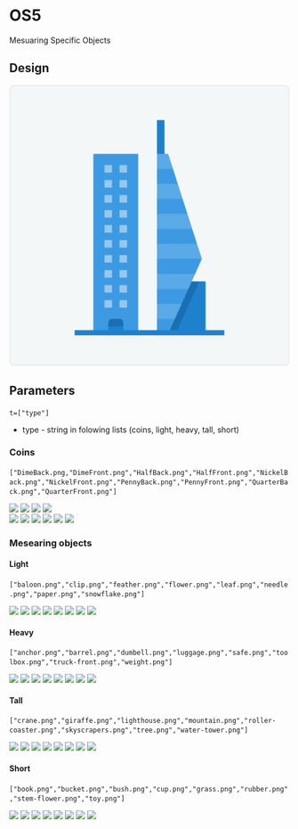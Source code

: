 # OS5
Mesuaring Specific Objects


## Design
<img src = "img/design.png">

## Parameters
```t=["type"]```

* type - string in folowing lists (coins, light, heavy, tall, short)


### Coins
```["DimeBack.png,"DimeFront.png","HalfBack.png","HalfFront.png","NickelBack.png","NickelFront.png","PennyBack.png","PennyFront.png","QuarterBack.png","QuarterFront.png"]```

<img src = "img/coins/DimeBack.png" width = 50>  <img src = "img/coins/DimeFront.png" width = 50>    <img src = "img/coins/HalfFront.png" width = 50>    <img src = "img/coins/HalfFront.png" width = 50>  
<img src = "img/coins/NickelFront.png" width = 50>    <img src = "img/coins/NickelFront.png" width = 50> 
<img src = "img/coins/PennyFront.png" width = 50>    <img src = "img/coins/PennyFront.png" width = 50> 
<img src = "img/coins/QuarterFront.png" width = 50>    <img src = "img/coins/QuarterFront.png" width = 50> 


### Mesearing objects
#### Light
```["baloon.png","clip.png","feather.png","flower.png","leaf.png","needle.png","paper.png","snowflake.png"]```

<img src = "img/light/baloon.png" width = 50>  <img src = "img/light/clip.png" width = 50>  <img src = "img/light/feather.png" width = 50>  <img src = "img/light/flower.png" width = 50>  <img src = "img/light/leaf.png" width = 50>  <img src = "img/light/needle.png" width = 50>  <img src = "img/light/paper.png" width = 50>  <img src = "img/light/snowflake.png" width = 50>  


#### Heavy
```["anchor.png","barrel.png","dumbell.png","luggage.png","safe.png","toolbox.png","truck-front.png","weight.png"]```  

<img src = "img/heavy/anchor.png" width = 50>  <img src = "img/heavy/barrel.png" width = 50>  <img src = "img/heavy/dumbell.png" width = 50>  <img src = "img/heavy/luggage.png" width = 50>  <img src = "img/heavy/safe.png" width = 50>  <img src = "img/heavy/toolbox.png" width = 50>  <img src = "img/heavy/truck-front.png" width = 50>  <img src = "img/heavy/weight.png" width = 50>  


#### Tall
```["crane.png","giraffe.png","lighthouse.png","mountain.png","roller-coaster.png","skyscrapers.png","tree.png","water-tower.png"]```   

<img src = "img/high/crane.png" width = 50>  <img src = "img/high/giraffe.png" width = 50>   <img src = "img/high/lighthouse.png" width = 50>  <img src = "img/high/mountain.png" width = 50>  <img src = "img/high/roller-coaster.png" width = 50>  <img src = "img/high/skyscrapers.png" width = 50>   <img src = "img/high/tree.png" width = 50>  <img src = "img/high/water-tower.png" width = 50>  


#### Short
```["book.png","bucket.png","bush.png","cup.png","grass.png","rubber.png","stem-flower.png","toy.png"]```  

<img src = "img/low/book.png" width = 50>  <img src = "img/low/bucket.png" width = 50>  <img src = "img/low/bush.png" width = 50>  <img src = "img/low/cup.png" width = 50>  <img src = "img/low/grass.png" width = 50>  <img src = "img/low/rubber.png" width = 50>  <img src = "img/low/stem-flower.png" width = 50>    <img src = "img/low/toy.png" width = 50>  

